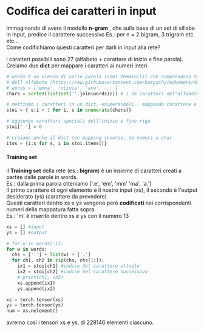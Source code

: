# Codifica dei caratteri in input

Immaginando di avere il modello **n-gram** , che sulla base di un set di sillabe in input, predice il carattere successivo
Es.: per n = 2 bigram, 3 trigram etc. etc...  
Come codifichiamo questi caratteri per darli in input alla rete?

i caratteri possibili sono 27 (alfabeto + carattere di inizio e fine parola).   
Creiamo due **dict** per mappare i caratteri ai numeri interi.


```py
# words è un elenco di varie parole (nomi femminili) che comprendono tutti i caratteri 
# dell'alfabeto (https://raw.githubusercontent.com/karpathy/makemore/master/names.txt)
# words = ['emma', 'olivia', 'ava', ... ]
chars = sorted(list(set(''.join(words)))) # i 26 caratteri del'alfabeto

# mettiamo i caratteri in un dict, enumerandoli.. mappando carattere e posizione
stoi = { s:i + 1 for i, s in enumerate(chars)}

# aggiungo caratteri speciali dell'inizio e fine riga
stoi['.'] = 0

# creiamo anche il dict con mapping inverso, da numeri a char
itos = {i:s for s, i in stoi.items()}

```
#### Training set
il **Training set** della rete (es.: **bigram**) è un insieme di caratteri creati a partire dalle parole in words.  
Es.: dalla prima parola otteniamo ['.e', 'em', 'mm' 'ma', 'a.']  
Il primo carattere di ogni elemento è il nostro input (xs), il secondo è l'output desiderato (ys) (carattere da prevedere)  
Questi caratteri dentro xs e ys vengono però **codificati** nei corrispondenti numeri della mappatura fatta sopra.  
Es.: 'm' è inserito dentro xs e ys con il numero 13

```py
xs = [] #input
ys = [] #output

# for w in words[:1]:
for w in words:
  chs = ['.'] + list(w) + ['.']
  for ch1, ch2 in zip(chs, chs[1:]):
    ix1 = stoi[ch1] #indice del carattere attuale
    ix2 = stoi[ch2] #indice del carattere successivo
    # print(ch1, ch2)
    xs.append(ix1)
    ys.append(ix2)

xs = torch.tensor(xs)
ys = torch.tensor(ys)
num = xs.nelement()
```
avremo così i tensori xs e ys, di 228146 elementi ciascuno.  

